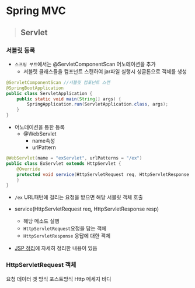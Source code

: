 # Spring MVC

> ## Servlet

### 서블릿 등록

* `스프링 부트`에서는 @ServletComponentScan 어노테이션을 추가
  * 서블릿 클래스들을 컴포넌트 스캔하여 jar파일 실행시 싱글톤으로 객체를 생성

```java
@ServletComponentScan //서블릿 컴포넌트 스캔
@SpringBootApplication
public class ServletApplication {
	public static void main(String[] args) {
		SpringApplication.run(ServletApplication.class, args);
	}
}
```

* 어노테이션을 통한 등록
  * @WebServlet
    * name속성
    * urlPattern
```java
@WebServlet(name = "exServlet", urlPatterns = "/ex")
public class ExServlet extends HttpServlet {
    @Override
    protected void service(HttpServletRequest req, HttpServletResponse resp) throws ServletException, IOException {
    }
}
```
  * `/ex` URL패턴에 걸리는 요청을 받으면 해당 서블릿 객체 호출
  * service(HttpServletRequest req, HttpServletResponse resp)
    * 해당 메소드 실행
    * `HttpServletRequest`요청을 담는 객체
    * `HttpServletResponse` 응답에 대한 객체
 
* [JSP 정리](../WEB/JSP.md)에 자세히 정리한 내용이 있음
  

### HttpServletRequest 객체

요청 데이터
    겟 방식
    포스트방식
    Http 메세지 바디